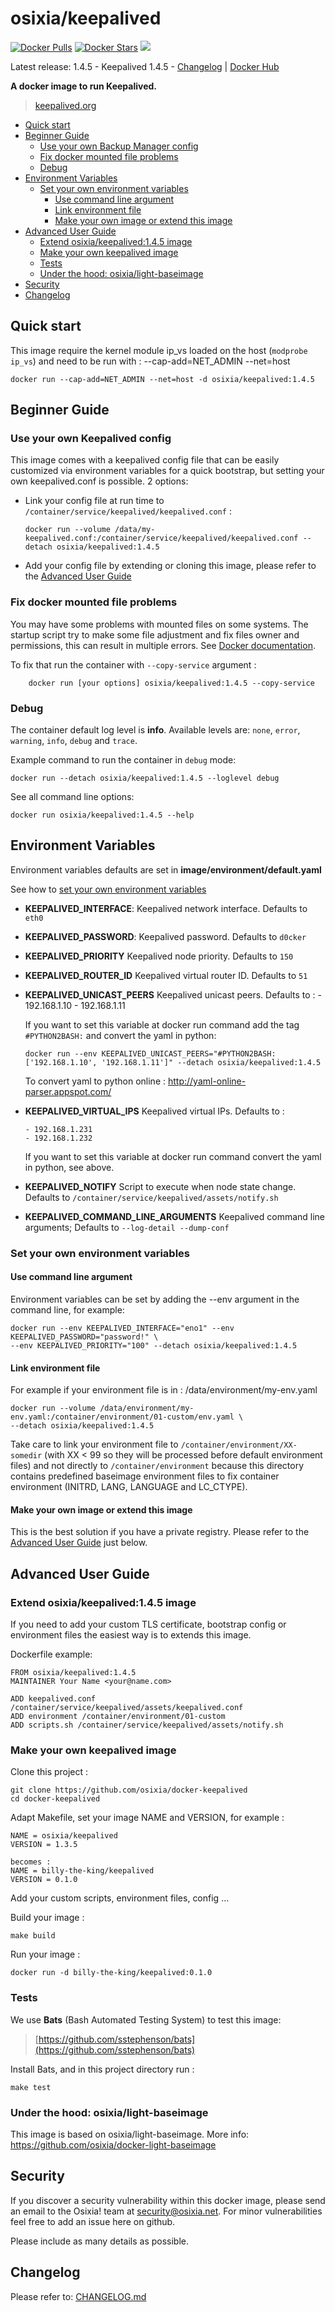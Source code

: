 # osixia/keepalived

[![Docker Pulls](https://img.shields.io/docker/pulls/osixia/keepalived.svg)][hub]
[![Docker Stars](https://img.shields.io/docker/stars/osixia/keepalived.svg)][hub]
[![](https://images.microbadger.com/badges/image/osixia/keepalived.svg)](http://microbadger.com/images/osixia/keepalived "Get your own image badge on microbadger.com")

[hub]: https://hub.docker.com/r/osixia/keepalived/

Latest release: 1.4.5 - Keepalived 1.4.5 - [Changelog](CHANGELOG.md) | [Docker Hub](https://hub.docker.com/r/osixia/keepalived/) 

**A docker image to run Keepalived.**
> [keepalived.org](http://keepalived.org/)

- [Quick start](#quick-start)
- [Beginner Guide](#beginner-guide)
	- [Use your own Backup Manager config](#use-your-own-backup-manager-config)
	- [Fix docker mounted file problems](#fix-docker-mounted-file-problems)
	- [Debug](#debug)
- [Environment Variables](#environment-variables)
	- [Set your own environment variables](#set-your-own-environment-variables)
		- [Use command line argument](#use-command-line-argument)
		- [Link environment file](#link-environment-file)
		- [Make your own image or extend this image](#make-your-own-image-or-extend-this-image)
- [Advanced User Guide](#advanced-user-guide)
	- [Extend osixia/keepalived:1.4.5 image](#extend-osixiakeepalived145-image)
	- [Make your own keepalived image](#make-your-own-keepalived-image)
	- [Tests](#tests)
	- [Under the hood: osixia/light-baseimage](#under-the-hood-osixialight-baseimage)
- [Security](#security)
- [Changelog](#changelog)

## Quick start

This image require the kernel module ip_vs loaded on the host (`modprobe ip_vs`) and need to be run with : --cap-add=NET_ADMIN --net=host

    docker run --cap-add=NET_ADMIN --net=host -d osixia/keepalived:1.4.5

## Beginner Guide

### Use your own Keepalived config
This image comes with a keepalived config file that can be easily customized via environment variables for a quick bootstrap,
but setting your own keepalived.conf is possible. 2 options:

- Link your config file at run time to `/container/service/keepalived/keepalived.conf` :

      docker run --volume /data/my-keepalived.conf:/container/service/keepalived/keepalived.conf --detach osixia/keepalived:1.4.5

- Add your config file by extending or cloning this image, please refer to the [Advanced User Guide](#advanced-user-guide)

### Fix docker mounted file problems

You may have some problems with mounted files on some systems. The startup script try to make some file adjustment and fix files owner and permissions, this can result in multiple errors. See [Docker documentation](https://docs.docker.com/v1.4/userguide/dockervolumes/#mount-a-host-file-as-a-data-volume).

To fix that run the container with `--copy-service` argument :

		docker run [your options] osixia/keepalived:1.4.5 --copy-service

### Debug

The container default log level is **info**.
Available levels are: `none`, `error`, `warning`, `info`, `debug` and `trace`.

Example command to run the container in `debug` mode:

	docker run --detach osixia/keepalived:1.4.5 --loglevel debug

See all command line options:

	docker run osixia/keepalived:1.4.5 --help


## Environment Variables

Environment variables defaults are set in **image/environment/default.yaml**

See how to [set your own environment variables](#set-your-own-environment-variables)


- **KEEPALIVED_INTERFACE**: Keepalived network interface. Defaults to `eth0`
- **KEEPALIVED_PASSWORD**: Keepalived password. Defaults to `d0cker`
- **KEEPALIVED_PRIORITY** Keepalived node priority. Defaults to `150`
- **KEEPALIVED_ROUTER_ID** Keepalived virtual router ID. Defaults to `51`

- **KEEPALIVED_UNICAST_PEERS** Keepalived unicast peers. Defaults to :
      - 192.168.1.10
      - 192.168.1.11

  If you want to set this variable at docker run command add the tag `#PYTHON2BASH:` and convert the yaml in python:

      docker run --env KEEPALIVED_UNICAST_PEERS="#PYTHON2BASH:['192.168.1.10', '192.168.1.11']" --detach osixia/keepalived:1.4.5

  To convert yaml to python online : http://yaml-online-parser.appspot.com/


- **KEEPALIVED_VIRTUAL_IPS** Keepalived virtual IPs. Defaults to :

      - 192.168.1.231
      - 192.168.1.232

  If you want to set this variable at docker run command convert the yaml in python, see above.

- **KEEPALIVED_NOTIFY** Script to execute when node state change. Defaults to `/container/service/keepalived/assets/notify.sh`

- **KEEPALIVED_COMMAND_LINE_ARGUMENTS** Keepalived command line arguments; Defaults to `--log-detail --dump-conf`

### Set your own environment variables

#### Use command line argument
Environment variables can be set by adding the --env argument in the command line, for example:

    docker run --env KEEPALIVED_INTERFACE="eno1" --env KEEPALIVED_PASSWORD="password!" \
    --env KEEPALIVED_PRIORITY="100" --detach osixia/keepalived:1.4.5


#### Link environment file

For example if your environment file is in :  /data/environment/my-env.yaml

	docker run --volume /data/environment/my-env.yaml:/container/environment/01-custom/env.yaml \
	--detach osixia/keepalived:1.4.5

Take care to link your environment file to `/container/environment/XX-somedir` (with XX < 99 so they will be processed before default environment files) and not  directly to `/container/environment` because this directory contains predefined baseimage environment files to fix container environment (INITRD, LANG, LANGUAGE and LC_CTYPE).

#### Make your own image or extend this image

This is the best solution if you have a private registry. Please refer to the [Advanced User Guide](#advanced-user-guide) just below.

## Advanced User Guide

### Extend osixia/keepalived:1.4.5 image

If you need to add your custom TLS certificate, bootstrap config or environment files the easiest way is to extends this image.

Dockerfile example:

    FROM osixia/keepalived:1.4.5
    MAINTAINER Your Name <your@name.com>

    ADD keepalived.conf /container/service/keepalived/assets/keepalived.conf
    ADD environment /container/environment/01-custom
    ADD scripts.sh /container/service/keepalived/assets/notify.sh


### Make your own keepalived image


Clone this project :

	git clone https://github.com/osixia/docker-keepalived
	cd docker-keepalived

Adapt Makefile, set your image NAME and VERSION, for example :

	NAME = osixia/keepalived
	VERSION = 1.3.5

	becomes :
	NAME = billy-the-king/keepalived
	VERSION = 0.1.0

Add your custom scripts, environment files, config ...

Build your image :

	make build

Run your image :

	docker run -d billy-the-king/keepalived:0.1.0

### Tests

We use **Bats** (Bash Automated Testing System) to test this image:

> [https://github.com/sstephenson/bats](https://github.com/sstephenson/bats)

Install Bats, and in this project directory run :

	make test


### Under the hood: osixia/light-baseimage

This image is based on osixia/light-baseimage.
More info: https://github.com/osixia/docker-light-baseimage

## Security
If you discover a security vulnerability within this docker image, please send an email to the Osixia! team at security@osixia.net. For minor vulnerabilities feel free to add an issue here on github.

Please include as many details as possible.

## Changelog

Please refer to: [CHANGELOG.md](CHANGELOG.md)
